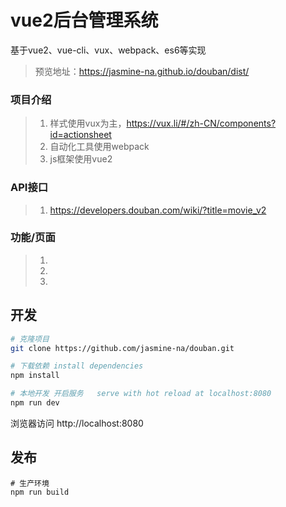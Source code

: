 
# vue2后台管理系统
基于vue2、vue-cli、vux、webpack、es6等实现
>预览地址：https://jasmine-na.github.io/douban/dist/
### **项目介绍**
>1. 样式使用vux为主，https://vux.li/#/zh-CN/components?id=actionsheet
>2. 自动化工具使用webpack
>3. js框架使用vue2

### **API接口**
>1. https://developers.douban.com/wiki/?title=movie_v2

### **功能/页面**
>1. 
>2. 
>3. 
## 开发

``` bash
# 克隆项目
git clone https://github.com/jasmine-na/douban.git

# 下载依赖 install dependencies
npm install

# 本地开发 开启服务   serve with hot reload at localhost:8080
npm run dev
```
浏览器访问 http://localhost:8080
## 发布
```
# 生产环境
npm run build
```
